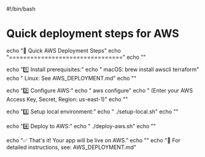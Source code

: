 #!/bin/bash

# Quick deployment steps for AWS
echo "🚀 Quick AWS Deployment Steps"
echo "================================"
echo ""

echo "1️⃣  Install prerequisites:"
echo "   macOS: brew install awscli terraform"
echo "   Linux: See AWS_DEPLOYMENT.md"
echo ""

echo "2️⃣  Configure AWS:"
echo "   aws configure"
echo "   (Enter your AWS Access Key, Secret, Region: us-east-1)"
echo ""

echo "3️⃣  Setup local environment:"
echo "   ./setup-local.sh"
echo ""

echo "4️⃣  Deploy to AWS:"
echo "   ./deploy-aws.sh"
echo ""

echo "✅ That's it! Your app will be live on AWS."
echo ""
echo "📖 For detailed instructions, see: AWS_DEPLOYMENT.md"
